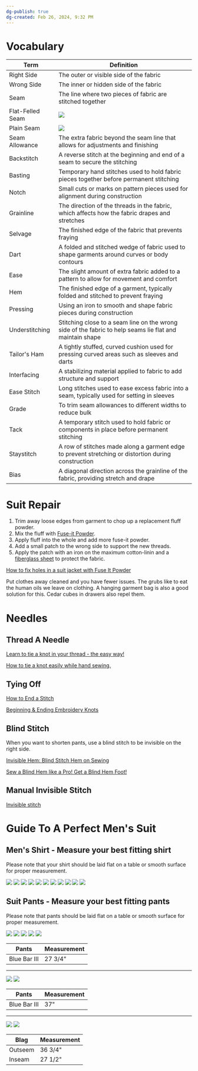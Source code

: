 ```yaml
---
dg-publish: true
dg-created: Feb 26, 2024, 9:32 PM
---
```


# Vocabulary

| Term             | Definition                                                                                                                                                                                                                                                                   |
| ---------------- | ---------------------------------------------------------------------------------------------------------------------------------------------------------------------------------------------------------------------------------------------------------------------------- |
| Right Side       | The outer or visible side of the fabric                                                                                                                                                                                                                                      |
| Wrong Side       | The inner or hidden side of the fabric                                                                                                                                                                                                                                       |
| Seam             | The line where two pieces of fabric are stitched together                                                                                                                                                                                                                    |
| Flat-Felled Seam | ![](https://imgs.search.brave.com/kLR4xWQ_54DeBLJ2P2wM3-vSR1ukgTU048_OnuBsUug/rs:fit:860:0:0/g:ce/aHR0cHM6Ly9tZWxs/eXNld3MuY29tL3dw/LWNvbnRlbnQvdXBs/b2Fkcy8yMDIyLzAy/L0ZsYXRGZWxsU2Vh/bS0xNS03MDB4NDY3/LmpwZw)                                                              |
| Plain Seam       | ![](https://imgs.search.brave.com/uEXNb40o5Nq9S6f9z-fM2BZkZN__s_NPrzNIQRTiBKE/rs:fit:860:0:0/g:ce/aHR0cHM6Ly9pbWFn/ZXMuc3F1YXJlc3Bh/Y2UtY2RuLmNvbS9j/b250ZW50L3YxLzUz/NmM4ZjNmZTRiMGZm/ZGQzMGU1YjY0MC8x/NTY2ODkwOTE2MTM1/LVBRVDRYQzQzQjU1/Ukc3U1ZVWlZDL3Bs/YWluX3NlYW0uanBn) |
| Seam Allowance   | The extra fabric beyond the seam line that allows for adjustments and finishing                                                                                                                                                                                              |
| Backstitch       | A reverse stitch at the beginning and end of a seam to secure the stitching                                                                                                                                                                                                  |
| Basting          | Temporary hand stitches used to hold fabric pieces together before permanent stitching                                                                                                                                                                                       |
| Notch            | Small cuts or marks on pattern pieces used for alignment during construction                                                                                                                                                                                                 |
| Grainline        | The direction of the threads in the fabric, which affects how the fabric drapes and stretches                                                                                                                                                                                |
| Selvage          | The finished edge of the fabric that prevents fraying                                                                                                                                                                                                                        |
| Dart             | A folded and stitched wedge of fabric used to shape garments around curves or body contours                                                                                                                                                                                  |
| Ease             | The slight amount of extra fabric added to a pattern to allow for movement and comfort                                                                                                                                                                                       |
| Hem              | The finished edge of a garment, typically folded and stitched to prevent fraying                                                                                                                                                                                             |
| Pressing         | Using an iron to smooth and shape fabric pieces during construction                                                                                                                                                                                                          |
| Understitching   | Stitching close to a seam line on the wrong side of the fabric to help seams lie flat and maintain shape                                                                                                                                                                     |
| Tailor's Ham     | A tightly stuffed, curved cushion used for pressing curved areas such as sleeves and darts                                                                                                                                                                                   |
| Interfacing      | A stabilizing material applied to fabric to add structure and support                                                                                                                                                                                                        |
| Ease Stitch      | Long stitches used to ease excess fabric into a seam, typically used for setting in sleeves                                                                                                                                                                                  |
| Grade            | To trim seam allowances to different widths to reduce bulk                                                                                                                                                                                                                   |
| Tack             | A temporary stitch used to hold fabric or components in place before permanent stitching                                                                                                                                                                                     |
| Staystitch       | A row of stitches made along a garment edge to prevent stretching or distortion during construction                                                                                                                                                                          |
| Bias             | A diagonal direction across the grainline of the fabric, providing stretch and drape                                                                                                                                                                                         |

# Suit Repair

1. Trim away loose edges from garment to chop up a replacement fluff powder.
2. Mix the fluff with [Fuse-it Powder](https://www.amazon.com/Bo-Nash-2-Ounce-Fusible-Bonding-Agent/dp/B000W5JQKI/ref=sr_1_2?dib=eyJ2IjoiMSJ9.HGwZe5gOwK4vEosT15uBnAWHLsTsgyG_5iBZhapR6A931trBNwNpUV8nDGGDEmj6o64-sgyO7pCEk_o6QV2jgZiVn6s0R0tHP5klRWKVt7c.b3-ShHkuzFLjQInldBbdeqzlGvuMy8dt-aMkosM7NwM&dib_tag=se&keywords=Bo-Nash%2BFuse%2BIt%2BPowder&s=arts-crafts&sr=1-2&th=1).
3. Apply fluff into the whole and add more fuse-it powder.
4. Add a small patch to the wrong side to support the new threads.
5. Apply the patch with an iron on the maximum cotton-linin and a [fiberglass sheet](https://www.amazon.com/ZENFUN-Fiberglass-Inches-Glass-Surfboard/dp/B0CQY5KX84/ref=sr_1_1) to protect the fabric.

[How to fix holes in a suit jacket with Fuse It Powder](https://www.youtube.com/watch?v=ZAg-mvQ_8Q4)

Put clothes away cleaned and you have fewer issues. The grubs like to eat the human oils we leave on clothing. A hanging garment bag is also a good solution for this. Cedar cubes in drawers also repel them.

# Needles

## Thread A Needle

[Learn to tie a knot in your thread - the easy way!](https://www.youtube.com/shorts/R-IbkK9Gpo8)

[How to tie a knot easily while hand sewing.](https://www.youtube.com/shorts/7_ESoQ5h6so)

## Tying Off

[How to End a Stitch](https://www.youtube.com/shorts/84jriiTv3Es)

[Beginning & Ending Embroidery Knots](https://www.youtube.com/shorts/uNtQ1TKW7tY)

## Blind Stitch

When you want to shorten pants, use a blind stitch to be invisible on the right side.

[Invisible Hem: Blind Stitch Hem on Sewing](https://www.youtube.com/shorts/QO55AmCMEsc)

[Sew a Blind Hem like a Pro! Get a Blind Hem Foot!](https://www.youtube.com/shorts/kjX61OMvZjo)
## Manual Invisible Stitch

[Invisible stitch](https://www.youtube.com/shorts/69bR7JBqVM0)
# Guide To A Perfect Men's Suit

## Men's Shirt - Measure your best fitting shirt
Please note that your shirt should be laid flat on a table or smooth surface for proper measurement.

![](https://i.imgur.com/sy7PxVf.png)
![](https://i.imgur.com/1kr7P1V.png)
![](https://i.imgur.com/XcpTMGP.png)
![](https://i.imgur.com/xli34yX.png)
![](https://i.imgur.com/OyNL5Wy.png)
![](https://i.imgur.com/K5Und9S.png)
![](https://i.imgur.com/27Y4cRA.png)
![](https://i.imgur.com/HwpVEvM.png)
![](https://i.imgur.com/VRgoa6S.png)
![](https://i.imgur.com/YbuBgc3.png)
![](https://i.imgur.com/oXJrvfT.png)



## Suit Pants - Measure your best fitting pants
Please note that pants should be laid flat on a table or smooth surface for proper measurement. 

![](https://i.imgur.com/bP80PFQ.png)
![](https://i.imgur.com/CksVST0.png)
![](https://i.imgur.com/6bZdUZt.png)
![](https://i.imgur.com/49s38fl.png)
![](https://i.imgur.com/dqbtB7A.png)

| Pants        | Measurement |
| ------------ | ----------- |
| Blue Bar III | 27 3/4"     |

---

![](https://i.imgur.com/g9LIT9z.png)
![](https://i.imgur.com/QSdw1ie.png)

| Pants        | Measurement |
| ------------ | ----------- |
| Blue Bar III | 37"         |

---

![](https://i.imgur.com/bjSi4wo.png)
![](https://i.imgur.com/i233If7.png)

| Blag    | Measurement |
| ------- | ----------- |
| Outseem | 36 3/4"     |
| Inseam  | 27 1/2"     |
